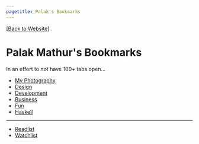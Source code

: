 ```yaml
---
pagetitle: Palak's Bookmarks
---
```

[[Back to Website](http://palakmathur.in)]

# Palak Mathur's Bookmarks

In an effort to _not_ have 100+ tabs open&hellip;

* [My Photography](https://www.instagram.com/plkmthr/)
* [Design](Design.html)
* [Development](Development.html)
* [Business](Business.html)
* [Fun](Fun.html)
* [Haskell](Haskell.html)   

* * *

* [Readlist](Readlist.html)
* [Watchlist](Watchlist.html)
